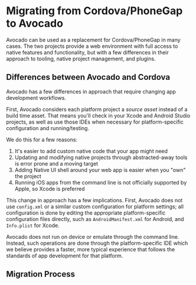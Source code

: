 # Migrating from Cordova/PhoneGap to Avocado

Avocado can be used as a replacement for Cordova/PhoneGap in many cases. The two projects provide a web environment with full access to native features and functionality, but with a few differences in their approach to tooling, native project management, and plugins.

## Differences between Avocado and Cordova

Avocado has a few differences in approach that require changing app development workflows.

First, Avocado considers each platform project a _source asset_ instead of a build time asset. That means you'll check in your Xcode and Android Studio projects, as well as use those IDEs when necessary for platform-specific configuration and running/testing.

We do this for a few reasons:

 1. It's easier to add custom native code that your app might need
 2. Updating and modifying native projects through abstracted-away tools is error prone and a moving target
 3. Adding Native UI shell around your web app is easier when you "own" the project
 4. Running iOS apps from the command line is not officially supported by Apple, so Xcode is preferred

This change in approach has a few implications. First, Avocado does not use `config.xml` or a similar custom configuration for platform settings; all configuration is done by editing the appropriate platform-specific configuration files directly, such as `AndroidManifest.xml` for Android, and `Info.plist` for Xcode.

Avocado does not run on device or emulate through the command line. Instead, such operations are done through the platform-specific IDE which we believe provides a faster, more typical experience that follows the standards of app development for that platform.

## Migration Process

